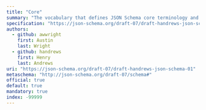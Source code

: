 ```yaml
---
title: "Core"
summary: "The vocabulary that defines JSON Schema core terminology and mechanisms, including pointing to another JSON Schema by reference, dereferencing a JSON Schema reference, and specifying the vocabulary being used."
specification: "https://json-schema.org/draft-07/draft-handrews-json-schema-01"
authors:
  - github: awwright
    first: Austin
    last: Wright
  - github: handrews
    first: Henry
    last: Andrews
uri: "https://json-schema.org/draft-07/draft-handrews-json-schema-01"
metaschema: "http://json-schema.org/draft-07/schema#"
official: true
default: true
mandatory: true
index: -99999
---
```

